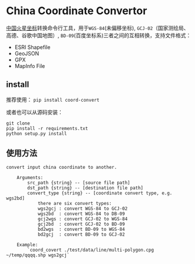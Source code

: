 # China Coordinate Convertor


[中国火星坐标](https://en.wikipedia.org/wiki/Restrictions_on_geographic_data_in_China)转换命令行工具，用于`WGS-84`(未偏移坐标), `GCJ-02`（国家测绘局、高德、谷歌中国地图）, `BD-09`(百度坐标系)三者之间的互相转换，支持文件格式：
- ESRI Shapefile
- GeoJSON
- GPX
- MapInfo File

## install
推荐使用：
`pip install coord-convert`

或者也可以从源码安装：
```
git clone 
pip install -r requirements.txt
python setup.py install
```


## 使用方法
```
convert input china coordinate to another. 
    
    Arguments:
        src_path {string} -- [source file path]
        dst_path {string} -- [destination file path]
        convert_type {string} -- [coordinate convert type, e.g. wgs2bd]
            there are six convert types:
            wgs2gcj : convert WGS-84 to GCJ-02
            wgs2bd  : convert WGS-84 to DB-09
            gcj2wgs : convert GCJ-02 to WGS-84
            gcj2bd  : convert GCJ-02 to BD-09
            bd2wgs  : convert BD-09 to WGS-84
            bd2gcj  : convert BD-09 to GCJ-02

    Example:
        `coord_covert ./test/data/line/multi-polygon.cpg ~/temp/qqqq.shp wgs2gcj`

```


